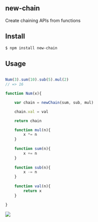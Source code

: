 ## new-chain

Create chaining APIs from functions

## Install

```bash
$ npm install new-chain
```

## Usage

```js

Num(3).sum(10).sub(5).mul(2)
// => 16

function Num(x){

    var chain = newChain(sum, sub, mul)

    chain.val = val

    return chain

    function mul(n){
        x *= n
    }
    
    function sum(n){
        x += n
    }
    
    function sub(n){
        x -= n
    }
    
    function val(n){
        return x
    }

}


```

![](https://dl.dropboxusercontent.com/s/swyw3663x22pnwy/npmel_15.jpg)

